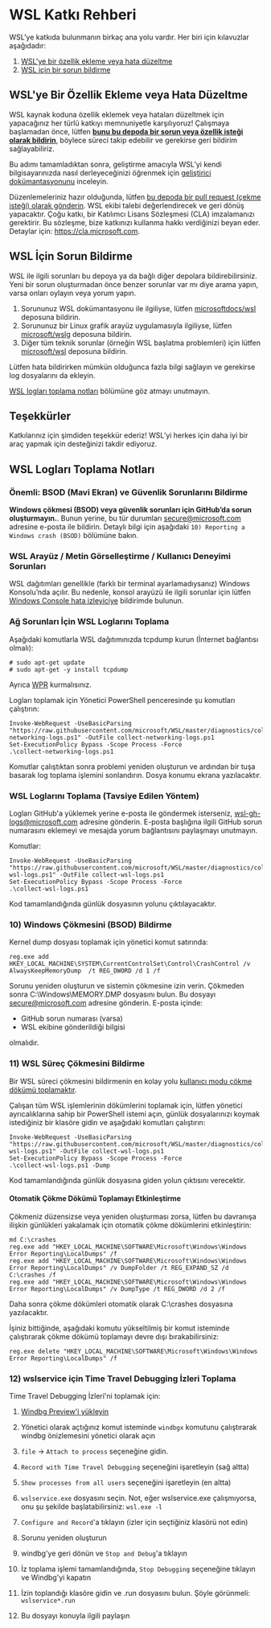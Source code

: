 # WSL Katkı Rehberi

WSL'ye katkıda bulunmanın birkaç ana yolu vardır. Her biri için kılavuzlar aşağıdadır:

1. [WSL'ye bir özellik ekleme veya hata düzeltme](#add-a-feature-or-bugfix-to-wsl)
2. [WSL için bir sorun bildirme](#file-a-wsl-issue)

## WSL'ye Bir Özellik Ekleme veya Hata Düzeltme

WSL kaynak koduna özellik eklemek veya hataları düzeltmek için yapacağınız her türlü katkıyı memnuniyetle karşılıyoruz! Çalışmaya başlamadan önce, lütfen **[bunu bu depoda bir sorun veya özellik isteği olarak bildirin](https://github.com/microsoft/WSL/issues)**, böylece süreci takip edebilir ve gerekirse geri bildirim sağlayabiliriz.

Bu adımı tamamladıktan sonra, geliştirme amacıyla WSL’yi kendi bilgisayarınızda nasıl derleyeceğinizi öğrenmek için [geliştirici dokümantasyonunu](./doc/docs/dev-loop.md) inceleyin.

Düzenlemeleriniz hazır olduğunda, lütfen [bu depoda bir pull request (çekme isteği) olarak gönderin](https://github.com/microsoft/WSL/pulls). WSL ekibi talebi değerlendirecek ve geri dönüş yapacaktır. Çoğu katkı, bir Katılımcı Lisans Sözleşmesi (CLA) imzalamanızı gerektirir. Bu sözleşme, bize katkınızı kullanma hakkı verdiğinizi beyan eder. Detaylar için: https://cla.microsoft.com.


## WSL İçin Sorun Bildirme

WSL ile ilgili sorunları bu depoya ya da bağlı diğer depolara bildirebilirsiniz. Yeni bir sorun oluşturmadan önce benzer sorunlar var mı diye arama yapın, varsa onları oylayın veya yorum yapın.

1. Sorununuz WSL dokümantasyonu ile ilgiliyse, lütfen [microsoftdocs/wsl](https://github.com/microsoftdocs/WSL/issues) deposuna bildirin.
2. Sorununuz bir Linux grafik arayüz uygulamasıyla ilgiliyse, lütfen [microsoft/wslg](https://github.com/microsoft/wslg/issues) deposuna bildirin.
3. Diğer tüm teknik sorunlar (örneğin WSL başlatma problemleri) için lütfen [microsoft/wsl](https://github.com/microsoft/WSL/issues) deposuna bildirin.


Lütfen hata bildirirken mümkün olduğunca fazla bilgi sağlayın ve gerekirse log dosyalarını da ekleyin.

[WSL logları toplama notları](#notes-for-collecting-wsl-logs) bölümüne göz atmayı unutmayın.

## Teşekkürler

Katkılarınız için şimdiden teşekkür ederiz! WSL’yi herkes için daha iyi bir araç yapmak için desteğinizi takdir ediyoruz.

## WSL Logları Toplama Notları

### Önemli: BSOD (Mavi Ekran) ve Güvenlik Sorunlarını Bildirme
**Windows çökmesi (BSOD) veya güvenlik sorunları için GitHub’da sorun oluşturmayın.**. Bunun yerine, bu tür durumları secure@microsoft.com adresine e-posta ile bildirin. Detaylı bilgi için aşağıdaki `10) Reporting a Windows crash (BSOD)` bölümüne bakın.

### WSL Arayüz / Metin Görselleştirme / Kullanıcı Deneyimi Sorunları
WSL dağıtımları genellikle (farklı bir terminal ayarlamadıysanız) Windows Konsolu’nda açılır. Bu nedenle, konsol arayüzü ile ilgili sorunlar için lütfen [Windows Console hata izleyiciye](https://github.com/microsoft/console) bildirimde bulunun.

### Ağ Sorunları İçin WSL Loglarını Toplama

Aşağıdaki komutlarla WSL dağıtımınızda tcpdump kurun (İnternet bağlantısı olmalı):

```
# sudo apt-get update
# sudo apt-get -y install tcpdump
```

Ayrıca [WPR](https://learn.microsoft.com/windows-hardware/test/wpt/windows-performance-recorder) kurmalısınız.

Logları toplamak için Yönetici PowerShell penceresinde şu komutları çalıştırın:

```
Invoke-WebRequest -UseBasicParsing "https://raw.githubusercontent.com/microsoft/WSL/master/diagnostics/collect-networking-logs.ps1" -OutFile collect-networking-logs.ps1
Set-ExecutionPolicy Bypass -Scope Process -Force
.\collect-networking-logs.ps1
```
Komutlar çalıştıktan sonra problemi yeniden oluşturun ve ardından bir tuşa basarak log toplama işlemini sonlandırın. Dosya konumu ekrana yazılacaktır.

<!-- Preserving anchors -->
<div id="8-detailed-logs"></div>
<div id="9-networking-logs"></div>
<div id="8-collect-wsl-logs-recommended-method"></div>


### WSL Loglarını Toplama (Tavsiye Edilen Yöntem)

Logları GitHub'a yüklemek yerine e-posta ile göndermek isterseniz, wsl-gh-logs@microsoft.com adresine gönderin. E-posta başlığına ilgili GitHub sorun numarasını eklemeyi ve mesajda yorum bağlantısını paylaşmayı unutmayın.

Komutlar:

```
Invoke-WebRequest -UseBasicParsing "https://raw.githubusercontent.com/microsoft/WSL/master/diagnostics/collect-wsl-logs.ps1" -OutFile collect-wsl-logs.ps1
Set-ExecutionPolicy Bypass -Scope Process -Force
.\collect-wsl-logs.ps1
```
Kod tamamlandığında günlük dosyasının yolunu çıktılayacaktır.

### 10) Windows Çökmesini (BSOD) Bildirme

Kernel dump dosyası toplamak için yönetici komut satırında:

```
reg.exe add HKEY_LOCAL_MACHINE\SYSTEM\CurrentControlSet\Control\CrashControl /v AlwaysKeepMemoryDump  /t REG_DWORD /d 1 /f
```

Sorunu yeniden oluşturun ve sistemin çökmesine izin verin. Çökmeden sonra C:\Windows\MEMORY.DMP dosyasını bulun. Bu dosyayı secure@microsoft.com adresine gönderin. E-posta içinde:

- GitHub sorun numarası (varsa)
- WSL ekibine gönderildiği bilgisi

olmalıdır.

### 11) WSL Süreç Çökmesini Bildirme

Bir WSL süreci çökmesini bildirmenin en kolay yolu [kullanıcı modu çökme dökümü toplamaktır](https://learn.microsoft.com/windows/win32/wer/collecting-user-mode-dumps).

Çalışan tüm WSL işlemlerinin dökümlerini toplamak için, lütfen yönetici ayrıcalıklarına sahip bir PowerShell istemi açın, günlük dosyalarınızı koymak istediğiniz bir klasöre gidin ve aşağıdaki komutları çalıştırın: 

```
Invoke-WebRequest -UseBasicParsing "https://raw.githubusercontent.com/microsoft/WSL/master/diagnostics/collect-wsl-logs.ps1" -OutFile collect-wsl-logs.ps1
Set-ExecutionPolicy Bypass -Scope Process -Force
.\collect-wsl-logs.ps1 -Dump
```

Kod tamamlandığında günlük dosyasına giden yolun çıktısını verecektir.

#### Otomatik Çökme Dökümü Toplamayı Etkinleştirme

Çökmeniz düzensizse veya yeniden oluşturması zorsa, lütfen bu davranışa ilişkin günlükleri yakalamak için otomatik çökme dökümlerini etkinleştirin:

```
md C:\crashes
reg.exe add "HKEY_LOCAL_MACHINE\SOFTWARE\Microsoft\Windows\Windows Error Reporting\LocalDumps" /f
reg.exe add "HKEY_LOCAL_MACHINE\SOFTWARE\Microsoft\Windows\Windows Error Reporting\LocalDumps" /v DumpFolder /t REG_EXPAND_SZ /d C:\crashes /f
reg.exe add "HKEY_LOCAL_MACHINE\SOFTWARE\Microsoft\Windows\Windows Error Reporting\LocalDumps" /v DumpType /t REG_DWORD /d 2 /f
```

Daha sonra çökme dökümleri otomatik olarak C:\crashes dosyasına yazılacaktır.

İşiniz bittiğinde, aşağıdaki komutu yükseltilmiş bir komut isteminde çalıştırarak çökme dökümü toplamayı devre dışı bırakabilirsiniz:

```
reg.exe delete "HKEY_LOCAL_MACHINE\SOFTWARE\Microsoft\Windows\Windows Error Reporting\LocalDumps" /f
```

### 12) wslservice için Time Travel Debugging İzleri Toplama

Time Travel Debugging İzleri'ni toplamak için:

1) [Windbg Preview'i yükleyin](https://apps.microsoft.com/store/detail/windbg-preview/9PGJGD53TN86?hl=en-us&gl=us&rtc=1)

2) Yönetici olarak açtığınız komut isteminde `windbgx` komutunu çalıştırarak windbg önizlemesini yönetici olarak açın

3) `file` -> `Attach to process` seçeneğine gidin.

4) `Record with Time Travel Debugging` seçeneğini işaretleyin (sağ altta)

4) `Show processes from all users` seçeneğini işaretleyin (en altta)

5) `wslservice.exe` dosyasını seçin. Not, eğer wslservice.exe çalışmıyorsa, onu şu şekilde başlatabilirsiniz: `wsl.exe -l`

6) `Configure and Record`'a tıklayın (izler için seçtiğiniz klasörü not edin)

7) Sorunu yeniden oluşturun

8) windbg'ye geri dönün ve `Stop and Debug`'a tıklayın

9) İz toplama işlemi tamamlandığında, `Stop Debugging` seçeneğine tıklayın ve Windbg'yi kapatın

10) İzin toplandığı klasöre gidin ve .run dosyasını bulun. Şöyle görünmeli: `wslservice*.run`

11) Bu dosyayı konuyla ilgili paylaşın